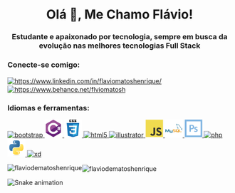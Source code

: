 <h1 align="center">Olá 👋, Me Chamo Flávio!</h1>
<h3 align="center">Estudante e apaixonado por tecnologia, sempre em busca da evolução nas melhores tecnologias Full Stack</h3>

<h3 align= "left">Conecte-se comigo:</h3>
<p align="left">
<a href="https://www.linkedin.com/in/flaviomatoshenrique/" target="blank"><img align="center" src="https://raw.githubusercontent.com/rahuldkjain/github-profile-readme-generator/master/src/images/icons/Social/linked-in-alt.svg" alt="https://www.linkedin.com/in/flaviomatoshenrique/" height="30" width="40" /></a>
<a href="https://www.behance.net/flviomatosh" target="blank"><img align="center" src= "https://raw.githubusercontent.com/rahuldkjain/github-profile-readme-generator/master/src/images/icons/Social/behance.svg" alt="https://www.behance.net/flviomatosh" height="30" largura="40" /></a>
</p>

<h3 align="left">Idiomas e ferramentas:</h3>
<p align="left"> <a href="https://getbootstrap.com" target="_blank" rel="noreferrer"> <img src="https://raw.githubusercontent.com/devicons/devicon /master/icons/bootstrap/bootstrap-plain-wordmark.svg" alt="bootstrap" width="40" height="40"/> </a> <a href="https://www.w3schools.com /cs/" target="_blank" rel="noreferrer"> <img src="https://raw.githubusercontent.com/devicons/devicon/master/icons/csharp/csharp-original.svg" alt="csharp" " width="40" height="40"/> </a> <a href="https://www.w3schools.com/css/" target="_blank" rel="noreferrer"><img src="https://raw.githubusercontent.com/devicons/devicon/master/icons/css3/css3-original-wordmark.svg" alt="css3" width="40" height="40"/> </a> <a href="https://www.w3.org/html/" target="_blank" rel="noreferrer"> <img src="https://raw.githubusercontent.com/devicons/ devicon/master/icons/html5/html5-original-wordmark.svg" alt="html5" width="40" height="40"/> </a> <a href="https://www.adobe. com/in/products/illustrator.html" target="_blank" rel="noreferrer"> <img src="https://www.vectorlogo.zone/logos/adobe_illustrator/adobe_illustrator-icon.svg" alt="illustrator "largura="40" altura="40"/> </a> <a href="https://developer.mozilla.org/en-US/docs/Web/JavaScript" target="_blank" rel="noreferrer "> <img src="https://raw.githubusercontent.com/devicons/devicon/master/icons/javascript/javascript-original.svg" alt="javascript" width="40" height="40"/> </a> <a href="https://www.mysql.com/" target="_blank" rel="noreferrer"> <img src="https://raw.githubusercontent.com/devicons/devicon/ master/icons/mysql/mysql-original-wordmark.svg" alt="mysql" width="40" height="40"/> </a> <a href="https://www.photoshop.com/ pt"target="_blank" rel="noreferrer"> <img src="https://raw.githubusercontent.com/devicons/devicon/master/icons/photoshop/photoshop-line.svg" alt="photoshop" width=" 40" height="40"/> </a> <a href="https://www.php.net" target="_blank" rel="noreferrer"> <img src="https://raw. githubusercontent.com/devicons/devicon/master/icons/php/php-original.svg" alt="php" width="40" height="40"/> </a> <a href="https:// www.python.org" target="_blank" rel="noreferrer"> <img src="https://raw.githubusercontent.com/devicons/devicon/master/icons/python/python-original.svg" alt= "python" width="40" height="40"/> </a> <a href="https://www.adobe.com/products/xd.html" target="_blank" rel="noreferrer"> <img src="https://cdn.worldvectorlogo.com/logos/adobe-xd.svg" alt="xd" width="40" height="40"/> </a> </p>

<p><img align="left" src="https://github-readme-stats.vercel.app/api/top-langs?username=flaviodematoshenrique&show_icons=true&locale=en&layout=compact" alt="flaviodematoshenrique" /> </p>

<p> <img align="center" src="https://github-readme-stats.vercel.app/api?username=flaviodematoshenrique&show_icons=true&locale=en" alt="flaviodematoshenrique" /> </p>

  ![Snake animation](https://github.com/flaviodematoshenrique/flaviodematoshenrique/blob/output/github-contribution-grid-snake.svg)
